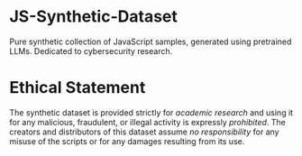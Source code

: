 # JS-Synthetic-Dataset
Pure synthetic collection of JavaScript samples,  generated using pretrained LLMs.  Dedicated to cybersecurity research.

# Ethical Statement
The synthetic dataset is provided strictly for *academic research* and using it for any malicious,  fraudulent, or illegal activity is expressly *prohibited*. The creators and distributors of this dataset assume *no responsibility* for any misuse of the scripts or for any damages resulting from its use.
